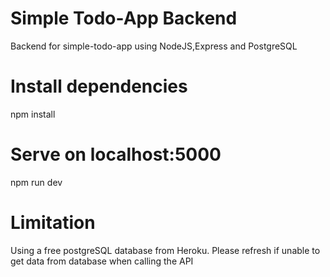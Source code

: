# Simple Todo-App Backend
Backend for simple-todo-app using NodeJS,Express and PostgreSQL

# Install dependencies
npm install

# Serve on localhost:5000
npm run dev

# Limitation
Using a free postgreSQL database from Heroku. Please refresh if unable to get data from database when calling the API
